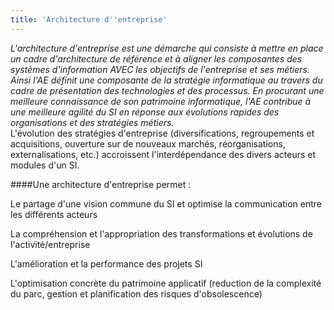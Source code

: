 ```yaml
---
title: 'Architecture d''entreprise'
---
```


   *L'architecture d'entreprise est une démarche qui consiste à mettre en place un cadre d'architecture de référence et à aligner les composantes des systèmes d'information AVEC les objectifs de l'entreprise et ses métiers. Ainsi l'AE définit une composante de la stratégie informatique au travers du cadre de présentation des technologies et des processus. En procurant une meilleure connaissance de son patrimoine informatique, l'AE contribue à une meilleure agilité du SI en réponse aux évolutions rapides des organisations et des stratégies métiers.*
</br>
L'évolution des stratégies d'entreprise (diversifications, regroupements et acquisitions, ouverture sur de nouveaux marchés, réorganisations, externalisations, etc.) accroissent l'interdépendance des divers acteurs et modules d'un SI. 

####Une architecture d'entreprise permet : 

Le partage d'une vision commune du SI et optimise la communication entre les différents acteurs     

La compréhension et l'appropriation des transformations et évolutions de l'activité/entreprise  

L'amélioration et la performance des projets SI 

L'optimisation concrète du patrimoine applicatif (reduction de la complexité du parc, gestion et planification des risques d'obsolescence)
     
